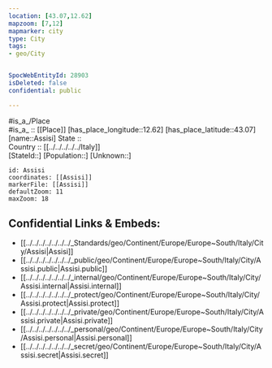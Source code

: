 ```yaml
---
location: [43.07,12.62] 
mapzoom: [7,12] 
mapmarker: city 
type: City
tags:
- geo/City


SpocWebEntityId: 28903
isDeleted: false
confidential: public

---
```

#is_a_/Place  
#is_a_ :: [[Place]] 
[has_place_longitude::12.62] 
[has_place_latitude::43.07] 
[name::Assisi] 
State ::  
Country :: [[../../../../../Italy]]  
[StateId::] 
[Population::] 
[Unknown::] 


```leaflet
id: Assisi
coordinates: [[Assisi]] 
markerFile: [[Assisi]] 
defaultZoom: 11 
maxZoom: 18
```


## Confidential Links & Embeds: 
- [[../../../../../../../_Standards/geo/Continent/Europe/Europe~South/Italy/City/Assisi|Assisi]] 
- [[../../../../../../../_public/geo/Continent/Europe/Europe~South/Italy/City/Assisi.public|Assisi.public]] 
- [[../../../../../../../_internal/geo/Continent/Europe/Europe~South/Italy/City/Assisi.internal|Assisi.internal]] 
- [[../../../../../../../_protect/geo/Continent/Europe/Europe~South/Italy/City/Assisi.protect|Assisi.protect]] 
- [[../../../../../../../_private/geo/Continent/Europe/Europe~South/Italy/City/Assisi.private|Assisi.private]] 
- [[../../../../../../../_personal/geo/Continent/Europe/Europe~South/Italy/City/Assisi.personal|Assisi.personal]] 
- [[../../../../../../../_secret/geo/Continent/Europe/Europe~South/Italy/City/Assisi.secret|Assisi.secret]] 
